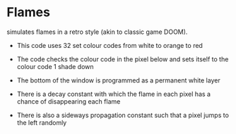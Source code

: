 # Flames

simulates flames in a retro style (akin to classic game DOOM).

* This code uses 32 set colour codes from white to orange to red

* The code checks the colour code in the pixel below and sets itself to the colour code 1 shade down

* The bottom of the window is programmed as a permanent white layer 

* There is a decay constant with which the flame in each pixel has a chance of disappearing each flame

* There is also a sideways propagation constant such that a pixel jumps to the left randomly






